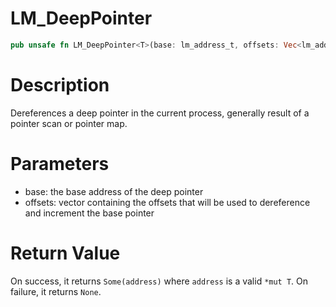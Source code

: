 # LM_DeepPointer

```rust
pub unsafe fn LM_DeepPointer<T>(base: lm_address_t, offsets: Vec<lm_address_t>) -> Option<*mut T>
```

# Description

Dereferences a deep pointer in the current process, generally result of a pointer scan or pointer map.

# Parameters

- base: the base address of the deep pointer
- offsets: vector containing the offsets that will be used to dereference and increment the base pointer

# Return Value

On success, it returns `Some(address)` where `address` is a valid `*mut T`. On failure, it returns `None`.


